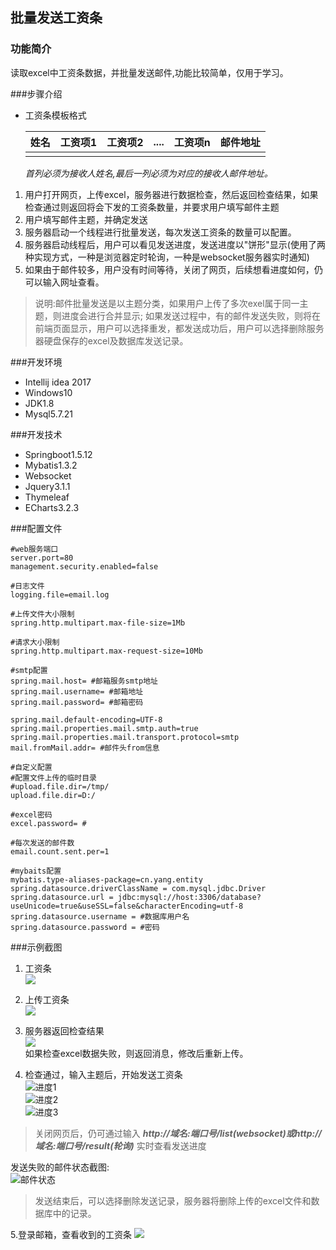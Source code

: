 ## 批量发送工资条  
### 功能简介
读取excel中工资条数据，并批量发送邮件,功能比较简单，仅用于学习。
     
###步骤介绍   
- 工资条模板格式

  |姓名|工资项1|工资项2|....|工资项n|邮件地址|
  |---|---|---|----|----|---|
  | | | | | | |
  
  *首列必须为接收人姓名,最后一列必须为对应的接收人邮件地址。*
1. 用户打开网页，上传excel，服务器进行数据检查，然后返回检查结果，如果检查通过则返回将会下发的工资条数量，并要求用户填写邮件主题
2. 用户填写邮件主题，并确定发送
3. 服务器启动一个线程进行批量发送，每次发送工资条的数量可以配置。
4. 服务器启动线程后，用户可以看见发送进度，发送进度以"饼形"显示(使用了两种实现方式，一种是浏览器定时轮询，一种是websocket服务器实时通知)
5. 如果由于邮件较多，用户没有时间等待，关闭了网页，后续想看进度如何，仍可以输入网址查看。  
>  说明:邮件批量发送是以主题分类，如果用户上传了多次exel属于同一主题，则进度会进行合并显示;
        如果发送过程中，有的邮件发送失败，则将在前端页面显示，用户可以选择重发，都发送成功后，用户可以选择删除服务器硬盘保存的excel及数据库发送记录。
 
###开发环境 
  - Intellij idea 2017
  - Windows10
  - JDK1.8
  - Mysql5.7.21  
  
###开发技术 
  - Springboot1.5.12
  - Mybatis1.3.2
  - Websocket
  - Jquery3.1.1
  - Thymeleaf
  - ECharts3.2.3

###配置文件 
```properties
#web服务端口
server.port=80
management.security.enabled=false

#日志文件
logging.file=email.log

#上传文件大小限制
spring.http.multipart.max-file-size=1Mb

#请求大小限制
spring.http.multipart.max-request-size=10Mb

#smtp配置
spring.mail.host= #邮箱服务smtp地址
spring.mail.username= #邮箱地址
spring.mail.password= #邮箱密码

spring.mail.default-encoding=UTF-8
spring.mail.properties.mail.smtp.auth=true
spring.mail.properties.mail.transport.protocol=smtp
mail.fromMail.addr= #邮件头from信息

#自定义配置
#配置文件上传的临时目录
#upload.file.dir=/tmp/
upload.file.dir=D:/

#excel密码
excel.password= #

#每次发送的邮件数
email.count.sent.per=1

#mybaits配置
mybatis.type-aliases-package=cn.yang.entity
spring.datasource.driverClassName = com.mysql.jdbc.Driver
spring.datasource.url = jdbc:mysql://host:3306/database?useUnicode=true&useSSL=false&characterEncoding=utf-8
spring.datasource.username = #数据库用户名
spring.datasource.password = #密码
```
###示例截图
  1. 工资条  
  ![](https://picabstract-preview-ftn.weiyun.com/ftn_pic_abs_v3/039e1449152e366860f5e7aa4f22c72fc62400ff407ef75eaa0ce33f220d47f099cb95f44be310455dcf1b6f1e79adcb?pictype=scale&from=30113&version=3.3.3.3&uin=542600078&fname=salary07.png&size=750)  
  
  2. 上传工资条  
  ![](https://picabstract-preview-ftn.weiyun.com/ftn_pic_abs_v3/658c170d156bcbe31624ccbfc64b5004c335425b0b1a3119a617d3166de74cbe50ded3e20cbc8a00873e8bfee8b3507d?pictype=scale&from=30113&version=3.3.3.3&uin=542600078&fname=salary01.png&size=750)    
  
  3. 服务器返回检查结果  
  ![](https://picabstract-preview-ftn.weiyun.com/ftn_pic_abs_v3/d11764d6e3d35028c6f2a72b2f7de8ae5f965a1923b5a5d2c29629cd90d9fb9fb374850a7a821f29da9ec817cebc84da?pictype=scale&from=30113&version=3.3.3.3&uin=542600078&fname=salary02.png&size=750)  
  如果检查excel数据失败，则返回消息，修改后重新上传。
  
  4. 检查通过，输入主题后，开始发送工资条  
  ![进度1](https://picabstract-preview-ftn.weiyun.com/ftn_pic_abs_v3/413322a540cb3ba17477544f113b6818c99ceec68c99fd34a355f3bb6f10ee3a7879ebae044204cba91a4cfb43de2431?pictype=scale&from=30113&version=3.3.3.3&uin=542600078&fname=salary03.png&size=750)  
  ![进度2](https://picabstract-preview-ftn.weiyun.com/ftn_pic_abs_v3/2a9ef5d56708edeadfed0354b5656695c623b71b1e4d29297efdcb2ebe9c1a7077fb7c8b18cdecfe0b751d3a52c2214e?pictype=scale&from=30113&version=3.3.3.3&uin=542600078&fname=salary04.png&size=750)  
  ![进度3](https://picabstract-preview-ftn.weiyun.com/ftn_pic_abs_v3/0a5e255343380876c8b538efe052bba266cf0ec5358495974142d3687fcf13ea38131ddfdfc5d75d8e191098a4a6dc70?pictype=scale&from=30113&version=3.3.3.3&uin=542600078&fname=salary05.png&size=750)  
  
  > 关闭网页后，仍可通过输入 ***http://域名:端口号/list(websocket)或http://域名:端口号/result(轮询)*** 实时查看发送进度
  
  发送失败的邮件状态截图:      
  ![邮件状态](https://picabstract-preview-ftn.weiyun.com/ftn_pic_abs_v3/ce846c2aea63557e2819e6da390e7d68e2165ec064bbc0342aa178302fc944917f7f4cf701520bbfe6d3b93c2c7846b6?pictype=scale&from=30113&version=3.3.3.3&uin=542600078&fname=failed_sending.png&size=750)
  
  > 发送结束后，可以选择删除发送记录，服务器将删除上传的excel文件和数据库中的记录。
  
  5.登录邮箱，查看收到的工资条
  ![](https://picabstract-preview-ftn.weiyun.com/ftn_pic_abs_v3/c3cea84a94e21d3a6adcce06a4d9420e44374e455862354255302c3a1aee1cf4c9edb1363e49fd8d0daf177dfdf8f263?pictype=scale&from=30113&version=3.3.3.3&uin=542600078&fname=salary08.png&size=750)  
  
  
  
